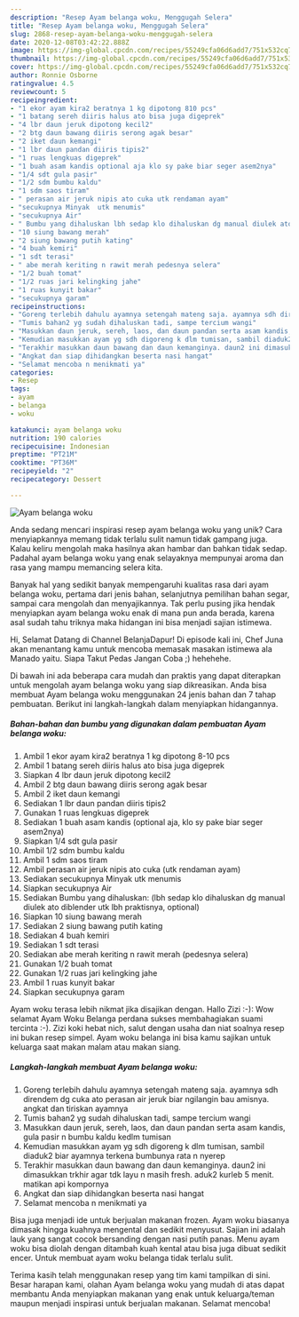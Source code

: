 ```yaml
---
description: "Resep Ayam belanga woku, Menggugah Selera"
title: "Resep Ayam belanga woku, Menggugah Selera"
slug: 2868-resep-ayam-belanga-woku-menggugah-selera
date: 2020-12-08T03:42:22.888Z
image: https://img-global.cpcdn.com/recipes/55249cfa06d6add7/751x532cq70/ayam-belanga-woku-foto-resep-utama.jpg
thumbnail: https://img-global.cpcdn.com/recipes/55249cfa06d6add7/751x532cq70/ayam-belanga-woku-foto-resep-utama.jpg
cover: https://img-global.cpcdn.com/recipes/55249cfa06d6add7/751x532cq70/ayam-belanga-woku-foto-resep-utama.jpg
author: Ronnie Osborne
ratingvalue: 4.5
reviewcount: 5
recipeingredient:
- "1 ekor ayam kira2 beratnya 1 kg dipotong 810 pcs"
- "1 batang sereh diiris halus ato bisa juga digeprek"
- "4 lbr daun jeruk dipotong kecil2"
- "2 btg daun bawang diiris serong agak besar"
- "2 iket daun kemangi"
- "1 lbr daun pandan diiris tipis2"
- "1 ruas lengkuas digeprek"
- "1 buah asam kandis optional aja klo sy pake biar seger asem2nya"
- "1/4 sdt gula pasir"
- "1/2 sdm bumbu kaldu"
- "1 sdm saos tiram"
- " perasan air jeruk nipis ato cuka utk rendaman ayam"
- "secukupnya Minyak  utk menumis"
- "secukupnya Air"
- " Bumbu yang dihaluskan lbh sedap klo dihaluskan dg manual diulek ato diblender utk lbh praktisnya optional"
- "10 siung bawang merah"
- "2 siung bawang putih kating"
- "4 buah kemiri"
- "1 sdt terasi"
- " abe merah keriting n rawit merah pedesnya selera"
- "1/2 buah tomat"
- "1/2 ruas jari kelingking jahe"
- "1 ruas kunyit bakar"
- "secukupnya garam"
recipeinstructions:
- "Goreng terlebih dahulu ayamnya setengah mateng saja. ayamnya sdh direndem dg cuka ato perasan air jeruk biar ngilangin bau amisnya. angkat dan tiriskan ayamnya"
- "Tumis bahan2 yg sudah dihaluskan tadi, sampe tercium wangi"
- "Masukkan daun jeruk, sereh, laos, dan daun pandan serta asam kandis, gula pasir n bumbu kaldu kedlm tumisan"
- "Kemudian masukkan ayam yg sdh digoreng k dlm tumisan, sambil diaduk2 biar ayamnya terkena bumbunya rata n nyerep"
- "Terakhir masukkan daun bawang dan daun kemanginya. daun2 ini dimasukkan trkhir agar tdk layu n masih fresh. aduk2 kurleb 5 menit. matikan api kompornya"
- "Angkat dan siap dihidangkan beserta nasi hangat"
- "Selamat mencoba n menikmati ya"
categories:
- Resep
tags:
- ayam
- belanga
- woku

katakunci: ayam belanga woku 
nutrition: 190 calories
recipecuisine: Indonesian
preptime: "PT21M"
cooktime: "PT36M"
recipeyield: "2"
recipecategory: Dessert

---
```



![Ayam belanga woku](https://img-global.cpcdn.com/recipes/55249cfa06d6add7/751x532cq70/ayam-belanga-woku-foto-resep-utama.jpg)

Anda sedang mencari inspirasi resep ayam belanga woku yang unik? Cara menyiapkannya memang tidak terlalu sulit namun tidak gampang juga. Kalau keliru mengolah maka hasilnya akan hambar dan bahkan tidak sedap. Padahal ayam belanga woku yang enak selayaknya mempunyai aroma dan rasa yang mampu memancing selera kita.

Banyak hal yang sedikit banyak mempengaruhi kualitas rasa dari ayam belanga woku, pertama dari jenis bahan, selanjutnya pemilihan bahan segar, sampai cara mengolah dan menyajikannya. Tak perlu pusing jika hendak menyiapkan ayam belanga woku enak di mana pun anda berada, karena asal sudah tahu triknya maka hidangan ini bisa menjadi sajian istimewa.

Hi, Selamat Datang di Channel BelanjaDapur! Di episode kali ini, Chef Juna akan menantang kamu untuk mencoba memasak masakan istimewa ala Manado yaitu. Siapa Takut Pedas Jangan Coba ;) hehehehe.


Di bawah ini ada beberapa cara mudah dan praktis yang dapat diterapkan untuk mengolah ayam belanga woku yang siap dikreasikan. Anda bisa membuat Ayam belanga woku menggunakan 24 jenis bahan dan 7 tahap pembuatan. Berikut ini langkah-langkah dalam menyiapkan hidangannya.

<!--inarticleads1-->

##### Bahan-bahan dan bumbu yang digunakan dalam pembuatan Ayam belanga woku:

1. Ambil 1 ekor ayam kira2 beratnya 1 kg dipotong 8-10 pcs
1. Ambil 1 batang sereh diiris halus ato bisa juga digeprek
1. Siapkan 4 lbr daun jeruk dipotong kecil2
1. Ambil 2 btg daun bawang diiris serong agak besar
1. Ambil 2 iket daun kemangi
1. Sediakan 1 lbr daun pandan diiris tipis2
1. Gunakan 1 ruas lengkuas digeprek
1. Sediakan 1 buah asam kandis (optional aja, klo sy pake biar seger asem2nya)
1. Siapkan 1/4 sdt gula pasir
1. Ambil 1/2 sdm bumbu kaldu
1. Ambil 1 sdm saos tiram
1. Ambil  perasan air jeruk nipis ato cuka (utk rendaman ayam)
1. Sediakan secukupnya Minyak  utk menumis
1. Siapkan secukupnya Air
1. Sediakan  Bumbu yang dihaluskan: (lbh sedap klo dihaluskan dg manual diulek ato diblender utk lbh praktisnya, optional)
1. Siapkan 10 siung bawang merah
1. Sediakan 2 siung bawang putih kating
1. Sediakan 4 buah kemiri
1. Sediakan 1 sdt terasi
1. Sediakan  abe merah keriting n rawit merah (pedesnya selera)
1. Gunakan 1/2 buah tomat
1. Gunakan 1/2 ruas jari kelingking jahe
1. Ambil 1 ruas kunyit bakar
1. Siapkan secukupnya garam


Ayam woku terasa lebih nikmat jika disajikan dengan. Hallo Zizi :-): Wow selamat Ayam Woku Belanga perdana sukses membahagiakan suami tercinta :-). Zizi koki hebat nich, salut dengan usaha dan niat soalnya resep ini bukan resep simpel. Ayam woku belanga ini bisa kamu sajikan untuk keluarga saat makan malam atau makan siang. 

<!--inarticleads2-->

##### Langkah-langkah membuat Ayam belanga woku:

1. Goreng terlebih dahulu ayamnya setengah mateng saja. ayamnya sdh direndem dg cuka ato perasan air jeruk biar ngilangin bau amisnya. angkat dan tiriskan ayamnya
1. Tumis bahan2 yg sudah dihaluskan tadi, sampe tercium wangi
1. Masukkan daun jeruk, sereh, laos, dan daun pandan serta asam kandis, gula pasir n bumbu kaldu kedlm tumisan
1. Kemudian masukkan ayam yg sdh digoreng k dlm tumisan, sambil diaduk2 biar ayamnya terkena bumbunya rata n nyerep
1. Terakhir masukkan daun bawang dan daun kemanginya. daun2 ini dimasukkan trkhir agar tdk layu n masih fresh. aduk2 kurleb 5 menit. matikan api kompornya
1. Angkat dan siap dihidangkan beserta nasi hangat
1. Selamat mencoba n menikmati ya


Bisa juga menjadi ide untuk berjualan makanan frozen. Ayam woku biasanya dimasak hingga kuahnya mengental dan sedikit menyusut. Sajian ini adalah lauk yang sangat cocok bersanding dengan nasi putih panas. Menu ayam woku bisa diolah dengan ditambah kuah kental atau bisa juga dibuat sedikit encer. Untuk membuat ayam woku belanga tidak terlalu sulit. 

Terima kasih telah menggunakan resep yang tim kami tampilkan di sini. Besar harapan kami, olahan Ayam belanga woku yang mudah di atas dapat membantu Anda menyiapkan makanan yang enak untuk keluarga/teman maupun menjadi inspirasi untuk berjualan makanan. Selamat mencoba!
